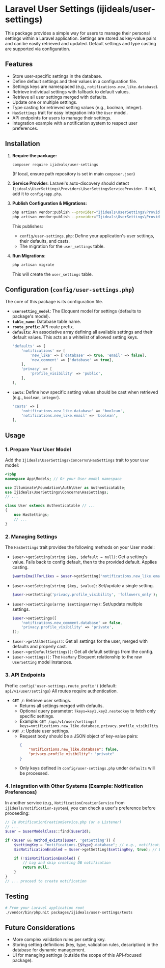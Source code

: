 # Laravel User Settings (ijideals/user-settings)

This package provides a simple way for users to manage their personal settings within a Laravel application. Settings are stored as key-value pairs and can be easily retrieved and updated. Default settings and type casting are supported via configuration.

## Features

-   Store user-specific settings in the database.
-   Define default settings and their values in a configuration file.
-   Settings keys are namespaced (e.g., `notifications.new_like.database`).
-   Retrieve individual settings with fallback to default values.
-   Retrieve all user settings merged with defaults.
-   Update one or multiple settings.
-   Type casting for retrieved setting values (e.g., boolean, integer).
-   `HasSettings` trait for easy integration into the `User` model.
-   API endpoints for users to manage their settings.
-   Integration example with a notification system to respect user preferences.

## Installation

1.  **Require the package:**
    ```bash
    composer require ijideals/user-settings
    ```
    (If local, ensure path repository is set in main `composer.json`)

2.  **Service Provider:**
    Laravel's auto-discovery should detect `Ijideals\UserSettings\Providers\UserSettingsServiceProvider`. If not, add it to `config/app.php`.

3.  **Publish Configuration & Migrations:**
    ```bash
    php artisan vendor:publish --provider="Ijideals\UserSettings\Providers\UserSettingsServiceProvider" --tag="user-settings-config"
    php artisan vendor:publish --provider="Ijideals\UserSettings\Providers\UserSettingsServiceProvider" --tag="user-settings-migrations"
    ```
    This publishes:
    *   `config/user-settings.php`: Define your application's user settings, their defaults, and casts.
    *   The migration for the `user_settings` table.

4.  **Run Migrations:**
    ```bash
    php artisan migrate
    ```
    This will create the `user_settings` table.

## Configuration (`config/user-settings.php`)

The core of this package is its configuration file.

*   **`usersetting_model`**: The Eloquent model for settings (defaults to package's model).
*   **`table_name`**: Database table name.
*   **`route_prefix`**: API route prefix.
*   **`defaults`**: An associative array defining all available settings and their default values. This acts as a whitelist of allowed setting keys.
    ```php
    'defaults' => [
        'notifications' => [
            'new_like' => ['database' => true, 'email' => false],
            'new_comment' => ['database' => true],
        ],
        'privacy' => [
            'profile_visibility' => 'public',
        ],
    ],
    ```
*   **`casts`**: Define how specific setting values should be cast when retrieved (e.g., `boolean`, `integer`).
    ```php
    'casts' => [
        'notifications.new_like.database' => 'boolean',
        'notifications.new_like.email' => 'boolean',
    ],
    ```

## Usage

### 1. Prepare Your User Model

Add the `Ijideals\UserSettings\Concerns\HasSettings` trait to your `User` model:

```php
<?php
namespace App\Models; // Or your User model namespace

use Illuminate\Foundation\Auth\User as Authenticatable;
use Ijideals\UserSettings\Concerns\HasSettings;
// ...

class User extends Authenticatable // ...
{
    use HasSettings;
    // ...
}
```

### 2. Managing Settings

The `HasSettings` trait provides the following methods on your User model:

*   `$user->getSetting(string $key, $default = null)`: Get a setting's value. Falls back to config default, then to the provided default. Applies casting.
    ```php
    $wantsEmailForLikes = $user->getSetting('notifications.new_like.email', false);
    ```
*   `$user->setSetting(string $key, $value)`: Set/update a single setting.
    ```php
    $user->setSetting('privacy.profile_visibility', 'followers_only');
    ```
*   `$user->setSettings(array $settingsArray)`: Set/update multiple settings.
    ```php
    $user->setSettings([
        'notifications.new_comment.database' => false,
        'privacy.profile_visibility' => 'private',
    ]);
    ```
*   `$user->getAllSettings()`: Get all settings for the user, merged with defaults and properly cast.
*   `$user->getDefaultSettings()`: Get all default settings from the config.
*   `$user->settings()`: The `HasMany` Eloquent relationship to the raw `UserSetting` model instances.

### 3. API Endpoints

Prefix: `config('user-settings.route_prefix')` (default: `api/v1/user/settings`)
All routes require authentication.

*   **`GET /`**: Retrieve user settings.
    *   Returns all settings merged with defaults.
    *   Optional query parameter: `?keys=key1,key2.nestedkey` to fetch only specific settings.
    *   Example: `GET /api/v1/user/settings?keys=notifications.new_like.database,privacy.profile_visibility`
*   **`PUT /`**: Update user settings.
    *   Request body should be a JSON object of key-value pairs:
        ```json
        {
            "notifications.new_like.database": false,
            "privacy.profile_visibility": "private"
        }
        ```
    *   Only keys defined in `config/user-settings.php` under `defaults` will be processed.

### 4. Integration with Other Systems (Example: Notification Preferences)

In another service (e.g., `NotificationCreationService` from `ijideals/notification-system`), you can check a user's preference before proceeding:

```php
// In NotificationCreationService.php (or a Listener)
// ...
$user = $userModelClass::find($userId);

if ($user && method_exists($user, 'getSetting')) {
    $settingKey = "notifications.{$type}.database"; // e.g., notifications.new_like.database
    $isNotificationEnabled = $user->getSetting($settingKey, true); // Default to true if setting missing

    if (!$isNotificationEnabled) {
        // Log and skip creating DB notification
        return null;
    }
}
// ... proceed to create notification
```

## Testing

```bash
# From your Laravel application root
./vendor/bin/phpunit packages/ijideals/user-settings/tests
```

## Future Considerations
-   More complex validation rules per setting key.
-   Storing setting definitions (key, type, validation rules, description) in the database for dynamic management.
-   UI for managing settings (outside the scope of this API-focused package).
```

